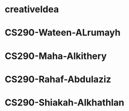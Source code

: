 # creativeIdea
# CS290-Wateen-ALrumayh
# CS290-Maha-Alkithery
# CS290-Rahaf-Abdulaziz
# CS290-Shiakah-Alkhathlan
